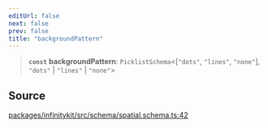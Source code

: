 ```yaml
---
editUrl: false
next: false
prev: false
title: "backgroundPattern"
---
```


> **`const`** **backgroundPattern**: `PicklistSchema`\<[`"dots"`, `"lines"`, `"none"`], `"dots"` \| `"lines"` \| `"none"`\>

## Source

[packages/infinitykit/src/schema/spatial.schema.ts:42](https://github.com/nodenogg-in/alpha-p2p/blob/e46703f/packages/infinitykit/src/schema/spatial.schema.ts#L42)
